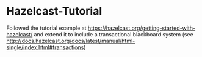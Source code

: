 # Hazelcast-Tutorial
Followed the tutorial example at https://hazelcast.org/getting-started-with-hazelcast/ and extend it to include a transactional
blackboard system (see http://docs.hazelcast.org/docs/latest/manual/html-single/index.html#transactions)
